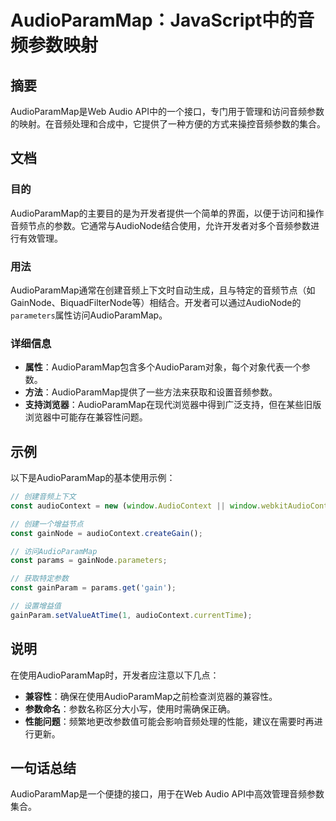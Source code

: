 <!--
Meta Description: # AudioParamMap：JavaScript中的音频参数映射 ## 摘要 AudioParamMap是Web Audio API中的一个接口，专门用于管理和访问音频参数的映射。在音频处理和合成中，它提供了一种方便的方式来操控音频参数的集合。 ## 文档 ### 目的 AudioParamMa...
Meta Keywords: const, audiocontext, audio, parameters, window
-->

# AudioParamMap：JavaScript中的音频参数映射

## 摘要
AudioParamMap是Web Audio API中的一个接口，专门用于管理和访问音频参数的映射。在音频处理和合成中，它提供了一种方便的方式来操控音频参数的集合。

## 文档
### 目的
AudioParamMap的主要目的是为开发者提供一个简单的界面，以便于访问和操作音频节点的参数。它通常与AudioNode结合使用，允许开发者对多个音频参数进行有效管理。

### 用法
AudioParamMap通常在创建音频上下文时自动生成，且与特定的音频节点（如GainNode、BiquadFilterNode等）相结合。开发者可以通过AudioNode的`parameters`属性访问AudioParamMap。

### 详细信息
- **属性**：AudioParamMap包含多个AudioParam对象，每个对象代表一个参数。
- **方法**：AudioParamMap提供了一些方法来获取和设置音频参数。
- **支持浏览器**：AudioParamMap在现代浏览器中得到广泛支持，但在某些旧版浏览器中可能存在兼容性问题。

## 示例
以下是AudioParamMap的基本使用示例：

```javascript
// 创建音频上下文
const audioContext = new (window.AudioContext || window.webkitAudioContext)();

// 创建一个增益节点
const gainNode = audioContext.createGain();

// 访问AudioParamMap
const params = gainNode.parameters;

// 获取特定参数
const gainParam = params.get('gain');

// 设置增益值
gainParam.setValueAtTime(1, audioContext.currentTime);
```

## 说明
在使用AudioParamMap时，开发者应注意以下几点：
- **兼容性**：确保在使用AudioParamMap之前检查浏览器的兼容性。
- **参数命名**：参数名称区分大小写，使用时需确保正确。
- **性能问题**：频繁地更改参数值可能会影响音频处理的性能，建议在需要时再进行更新。

## 一句话总结
AudioParamMap是一个便捷的接口，用于在Web Audio API中高效管理音频参数集合。